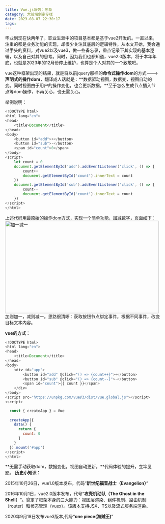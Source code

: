 ```yaml
---
title: Vue.js系列：序章
category: 大前端剑宗专栏
date: 2023-08-07 22:30:17
tags:
---
```

毕业到现在快两年了，职业生涯中的项目基本都是基于vue2开发的。一直以来，注重的都是业务功能的实现，却很少关注其底层的逻辑特性。从本文开始，我会通过手头的资料，对vue2以及vue3，做一些备忘录，重点记录下其实现的基本逻辑，以及自己对其的思考。同时，因为我们也都知道，vue2.0版本，将于本年年底，也就是2023年的12月份停止维护，也算是个人对其的一个致敬吧。

vue这种框架出现的结果，就是将以前jquery那样的**命令式操作dom**的方式--->**声明式的操作dom**，翻译成人话就是：**数据驱动视图，数据变，视图自动的变。同时视图由于用户的操作变化，也会更新数据。**至于怎么生成节点插入节点等dom操作，不再关心，也无需关心。

举例说明：
```javascript
<!DOCTYPE html>
<html lang="en">
<head>
    <title>Document</title>
</head>
<body>
    <button id="add">+</button>
    <button id="sub">-</button>
    <span id="count">0</span>
</body>
<script>
    let count = 0
    document.getElementById('add').addEventListener('click', () => {
        count++
        document.getElementById('count').innerText = count
    })
    document.getElementById('sub').addEventListener('click', () => {
        count--
        document.getElementById('count').innerText = count
    })
</script>
</html>
```
上述代码用最原始的操作dom方式，实现一个简单功能，加减数字，页面如下：
<img src="/img/vue1.png" alt="加一减一" width="500" height="300">
加则加一，减则减一。思路很清晰：获取按钮节点绑定事件，根据不同事件，改变目标文本内容。

**vue的方式：**
```javascript
<!DOCTYPE html>
<html lang="en">
<head>
    <title>Document</title>
</head>
<body>
    <div id="app">
        <button id="add" @click="() => {count++}">+</button>
        <button id="sub" @click="() => {count--}">-</button>
        <span id="count">{{ count }}</span>
    </div>
</body>
<script src="https://unpkg.com/vue@3/dist/vue.global.js"></script>
<script>

  const { createApp } = Vue
  
  createApp({
    data() {
      return {
        count: 0
      }
    }
  }).mount('#app')
</script>
</html>
```
**无需手动获取dom，数据变化，视图自动更新。**代码体验的提升，立竿见影。
**历史小知识：**

2015年10月26日，vue1.0版本发布，代码“**新世纪福音战士（Evangelion）**”

2016年10月1日，vue2.0版本发布，代号“**攻壳机动队（The Ghost in the Shell）**“。奠定了框架本身的三大能力：视图层渲染、组件机制、路由机制（router）和状态管理（vuex）。该版本支持JSX、TS以及流式服务端渲染。

2020年9月18日发布vue3版本,代号“**one piece(海贼王)**”